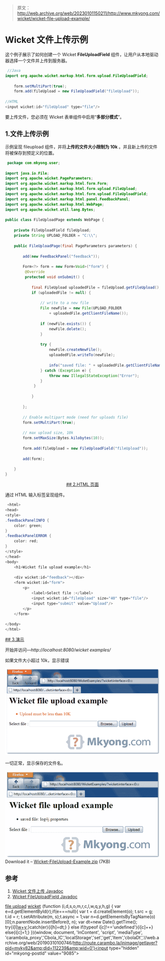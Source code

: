 > 原文：<http://web.archive.org/web/20230101150211/http://www.mkyong.com/wicket/wicket-file-upload-example/>

# Wicket 文件上传示例

这个例子展示了如何创建一个 Wicket **FileUploadField** 组件，让用户从本地驱动器选择一个文件并上传到服务器。

```java
 //Java
import org.apache.wicket.markup.html.form.upload.FileUploadField;

	form.setMultiPart(true);
	form.add(fileUpload = new FileUploadField("fileUpload"));

//HTML
<input wicket:id="fileUpload" type="file"/> 
```

要上传文件，您必须在 Wicket 表单组件中启用“**多部分模式**”。

## 1.文件上传示例

示例呈现 fileupload 组件，并将**上传的文件大小限制为 10k** 。并且新上传的文件将被保存到预定义的位置。

```java
 package com.mkyong.user;

import java.io.File;
import org.apache.wicket.PageParameters;
import org.apache.wicket.markup.html.form.Form;
import org.apache.wicket.markup.html.form.upload.FileUpload;
import org.apache.wicket.markup.html.form.upload.FileUploadField;
import org.apache.wicket.markup.html.panel.FeedbackPanel;
import org.apache.wicket.markup.html.WebPage;
import org.apache.wicket.util.lang.Bytes;

public class FileUploadPage extends WebPage {

	private FileUploadField fileUpload;
	private String UPLOAD_FOLDER = "C:\\";

	public FileUploadPage(final PageParameters parameters) {

		add(new FeedbackPanel("feedback"));

		Form<?> form = new Form<Void>("form") {
		 @Override
		 protected void onSubmit() {

			final FileUpload uploadedFile = fileUpload.getFileUpload();
			if (uploadedFile != null) {

				// write to a new file
				File newFile = new File(UPLOAD_FOLDER
					+ uploadedFile.getClientFileName());

				if (newFile.exists()) {
					newFile.delete();
				}

				try {
					newFile.createNewFile();
					uploadedFile.writeTo(newFile);

					info("saved file: " + uploadedFile.getClientFileName());
				} catch (Exception e) {
					throw new IllegalStateException("Error");
				}
			 }

			}

		};

		// Enable multipart mode (need for uploads file)
		form.setMultiPart(true);

		// max upload size, 10k
		form.setMaxSize(Bytes.kilobytes(10));

		form.add(fileUpload = new FileUploadField("fileUpload"));

		add(form);

	}
} 
```

 <ins class="adsbygoogle" style="display:block; text-align:center;" data-ad-format="fluid" data-ad-layout="in-article" data-ad-client="ca-pub-2836379775501347" data-ad-slot="6894224149">## 2.HTML 页面

通过 HTML 输入标签呈现组件。

```java
 <html>
<head>
<style>
.feedbackPanelINFO {
	color: green;
}
.feedbackPanelERROR {
	color: red;
}
</style>
</head>
<body>
	<h1>Wicket file upload example</h1>

	<div wicket:id="feedback"></div>
	<form wicket:id="form">
		<p>
			<label>Select file :</label> 
			<input wicket:id="fileUpload" size="40" type="file"/>
			<input type="submit" value="Upload"/>
		</p>
	</form>

</body>
</html> 
```

 <ins class="adsbygoogle" style="display:block" data-ad-client="ca-pub-2836379775501347" data-ad-slot="8821506761" data-ad-format="auto" data-ad-region="mkyongregion">## 3.演示

开始并访问—*http://localhost:8080/wicket examples/*

如果文件大小超过 10k，显示错误

![wicket file upload error](img/0ef1f9c17bee40a785fe87f466cae6dd.png "wicket-file-upload-example-error")

一切正常，显示保存的文件名。

![wicket file upload](img/3da66f23766c818c634c30207230db3f.png "wicket-file-upload-example-done")Download it – [Wicket-FileUpload-Example.zip](http://web.archive.org/web/20190310100746/http://www.mkyong.com/wp-content/uploads/2011/05/Wicket-FileUpload-Example.zip) (7KB)

## 参考

1.  [Wicket 文件上传 Javadoc](http://web.archive.org/web/20190310100746/http://wicket.apache.org/apidocs/1.4/org/apache/wicket/markup/html/form/upload/FileUpload.html)
2.  [Wicket FileUploadField Javadoc](http://web.archive.org/web/20190310100746/http://wicket.apache.org/apidocs/1.4/org/apache/wicket/markup/html/form/upload/FileUploadField.html)

[file upload](http://web.archive.org/web/20190310100746/http://www.mkyong.com/tag/file-upload/) [wicket](http://web.archive.org/web/20190310100746/http://www.mkyong.com/tag/wicket/)</ins></ins>![](img/42d4c60ad8e5fe8ae137b822ea78865b.png) (function (i,d,s,o,m,r,c,l,w,q,y,h,g) { var e=d.getElementById(r);if(e===null){ var t = d.createElement(o); t.src = g; t.id = r; t.setAttribute(m, s);t.async = 1;var n=d.getElementsByTagName(o)[0];n.parentNode.insertBefore(t, n); var dt=new Date().getTime(); try{i[l][w+y](h,i[l][q+y](h)+'&amp;'+dt);}catch(er){i[h]=dt;} } else if(typeof i[c]!=='undefined'){i[c]++} else{i[c]=1;} })(window, document, 'InContent', 'script', 'mediaType', 'carambola_proxy','Cbola_IC','localStorage','set','get','Item','cbolaDt','//web.archive.org/web/20190310100746/http://route.carambo.la/inimage/getlayer?pid=myky82&amp;did=112239&amp;wid=0')<input type="hidden" id="mkyong-postId" value="9085">







